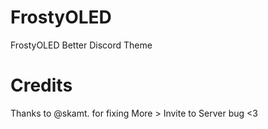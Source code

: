 # FrostyOLED
FrostyOLED Better Discord Theme


# Credits
Thanks to @skamt. for fixing More > Invite to Server bug <3
